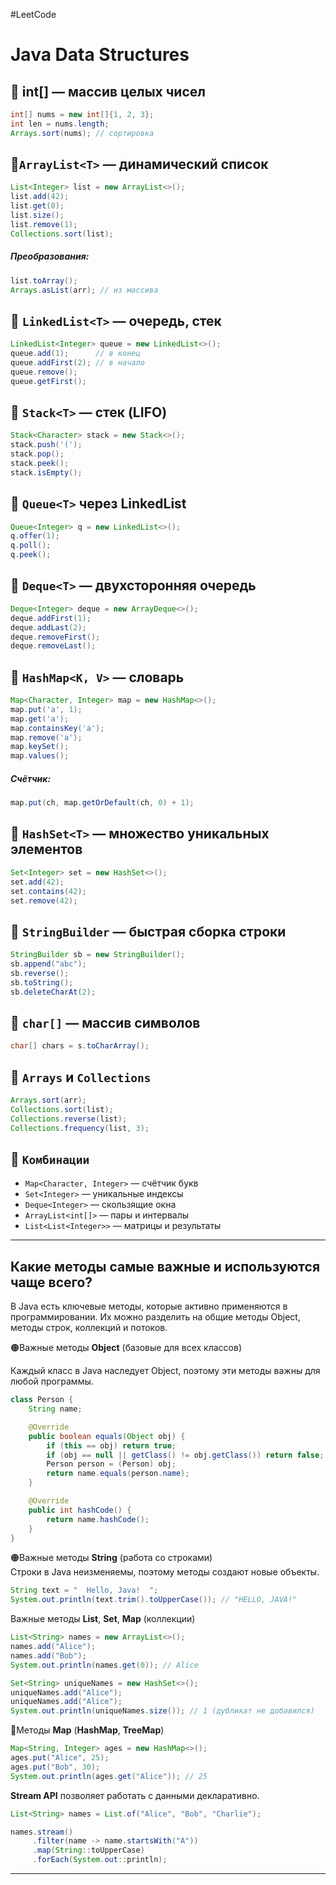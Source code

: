 #LeetCode

# Java Data Structures

## 🔹 int[] — массив целых чисел
```java
int[] nums = new int[]{1, 2, 3};
int len = nums.length;
Arrays.sort(nums); // сортировка
```

## 🔹`ArrayList<T>` — динамический список

```java
List<Integer> list = new ArrayList<>();
list.add(42);
list.get(0);
list.size();
list.remove(1);
Collections.sort(list);
```
##### Преобразования:
```java
list.toArray();
Arrays.asList(arr); // из массива
```

## 🔹 `LinkedList<T>` — очередь, стек
```java
LinkedList<Integer> queue = new LinkedList<>();
queue.add(1);      // в конец
queue.addFirst(2); // в начало
queue.remove();
queue.getFirst();
```

## 🔹 `Stack<T>` — стек (LIFO)
```java
Stack<Character> stack = new Stack<>();
stack.push('(');
stack.pop();
stack.peek();
stack.isEmpty();
```

## 🔹 `Queue<T>` через LinkedList
```java
Queue<Integer> q = new LinkedList<>();
q.offer(1);
q.poll();
q.peek();
```

## 🔹 `Deque<T>` — двухсторонняя очередь
```java
Deque<Integer> deque = new ArrayDeque<>();
deque.addFirst(1);
deque.addLast(2);
deque.removeFirst();
deque.removeLast();
```

## 🔹 `HashMap<K, V>` — словарь
```java
Map<Character, Integer> map = new HashMap<>();
map.put('a', 1);
map.get('a');
map.containsKey('a');
map.remove('a');
map.keySet();
map.values();
```
##### Счётчик:
```java
map.put(ch, map.getOrDefault(ch, 0) + 1);
```

## 🔹 `HashSet<T>` — множество уникальных элементов
```java
Set<Integer> set = new HashSet<>();
set.add(42);
set.contains(42);
set.remove(42);
```

## 🔹 `StringBuilder` — быстрая сборка строки
```java
StringBuilder sb = new StringBuilder();
sb.append("abc");
sb.reverse();
sb.toString();
sb.deleteCharAt(2);
```

## 🔹 `char[]` — массив символов
```java
char[] chars = s.toCharArray();
```

## 🔹 `Arrays` и `Collections`
```java
Arrays.sort(arr);
Collections.sort(list);
Collections.reverse(list);
Collections.frequency(list, 3);
```

## 🔹 `Комбинации`
-  `Map<Character, Integer>` — счётчик букв
- `Set<Integer>` — уникальные индексы
- `Deque<Integer>` — скользящие окна
- `ArrayList<int[]>` — пары и интервалы
- `List<List<Integer>>` — матрицы и результаты

---

## Какие методы самые важные и используются чаще всего?

В Java есть ключевые методы, которые активно применяются в программировании. Их можно разделить на общие методы Object, методы строк, коллекций и потоков.  

🟠Важные методы **Object** (базовые для всех классов)  

Каждый класс в Java наследует Object, поэтому эти методы важны для любой программы. 
```java
class Person {
    String name;

    @Override
    public boolean equals(Object obj) {
        if (this == obj) return true;
        if (obj == null || getClass() != obj.getClass()) return false;
        Person person = (Person) obj;
        return name.equals(person.name);
    }

    @Override
    public int hashCode() {
        return name.hashCode();
    }
}
```

🟠Важные методы **String** (работа со строками)  
Строки в Java неизменяемы, поэтому методы создают новые объекты.  
```java
String text = "  Hello, Java!  ";
System.out.println(text.trim().toUpperCase()); // "HELLO, JAVA!"
```

Важные методы **List**, **Set**, **Map** (коллекции)  
```java
List<String> names = new ArrayList<>();
names.add("Alice");
names.add("Bob");
System.out.println(names.get(0)); // Alice
```
```java
Set<String> uniqueNames = new HashSet<>();
uniqueNames.add("Alice");
uniqueNames.add("Alice");
System.out.println(uniqueNames.size()); // 1 (дубликат не добавился)
```

🚩Методы **Map** (**HashMap**, **TreeMap**)
```java
Map<String, Integer> ages = new HashMap<>();
ages.put("Alice", 25);
ages.put("Bob", 30);
System.out.println(ages.get("Alice")); // 25
```

**Stream API** позволяет работать с данными декларативно.  
```java
List<String> names = List.of("Alice", "Bob", "Charlie");

names.stream()
     .filter(name -> name.startsWith("A"))
     .map(String::toUpperCase)
     .forEach(System.out::println);
```

---







